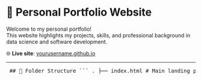 # 💼 Personal Portfolio Website

Welcome to my personal portfolio!  
This website highlights my projects, skills, and professional background in data science and software development.

🌐 **Live site**: [yourusername.github.io](https://yourusername.github.io)

---


<pre> ## 📁 Folder Structure ``` . ├── index.html # Main landing page ├── about.html # About me section ├── projects.html # Portfolio page ├── css/ # Stylesheets │ └── styles.css ├── js/ # JavaScript files │ └── main.js ├── assets/ # Images and icons │ ├── images/ │ └── icons/ └── README.md # Project documentation ``` </pre>
